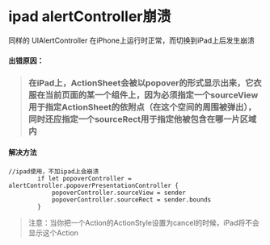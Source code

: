 # ipad alertController崩溃

同样的 UIAlertController 在iPhone上运行时正常，而切换到iPad上后发生崩溃

#### 出错原因：
> ### 在iPad上，ActionSheet会被以popover的形式显示出来，它衣服在当前页面的某一个组件上，因为必须指定一个sourceView用于指定ActionSheet的依附点（在这个空间的周围被弹出），同时还应指定一个sourceRect用于指定他被包含在哪一片区域内

#### 解决方法
```
//ipad使用，不加ipad上会崩溃
        if let popoverController = alertController.popoverPresentationController {
            popoverController.sourceView = sender
            popoverController.sourceRect = sender.bounds
        }
```

> 注意：当你把一个Action的ActionStyle设置为cancel的时候，iPad将不会显示这个Action
